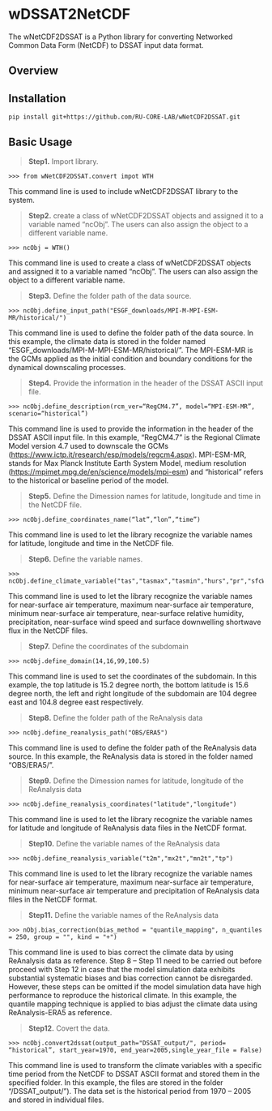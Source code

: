 
# wDSSAT2NetCDF
The wNetCDF2DSSAT is a Python library for converting Networked Common Data Form (NetCDF) to DSSAT input data format.

## Overview



## Installation
```
pip install git+https://github.com/RU-CORE-LAB/wNetCDF2DSSAT.git
```


## Basic Usage

> **Step1.** Import library.
```
>>> from wNetCDF2DSSAT.convert impot WTH
```
This command line is used to include wNetCDF2DSSAT library to the system. 

> **Step2.** create a class of wNetCDF2DSSAT objects and assigned it to a variable named “ncObj”. The users can also assign the object to a different variable name.
```
>>> ncObj = WTH()
```
This command line is used to create a class of wNetCDF2DSSAT objects and assigned it to a variable named “ncObj”. The users can also assign the object to a different variable name. 

> **Step3.** Define the folder path of the data source.
```
>>> ncObj.define_input_path("ESGF_downloads/MPI-M-MPI-ESM-MR/historical/")
```
This command line is used to define the folder path of the data source. In this example, the climate data is stored in the folder named “ESGF_downloads/MPI-M-MPI-ESM-MR/historical/”. The MPI-ESM-MR is the GCMs applied as the initial condition and boundary conditions for the dynamical downscaling processes. 

> **Step4.** Provide the information in the header of the DSSAT ASCII input file.
```
>>> ncObj.define_description(rcm_ver=“RegCM4.7”, model=“MPI-ESM-MR”, scenario=“historical”)
```
This command line is used to provide the information in the header of the DSSAT ASCII input file. In this example, “RegCM4.7” is the Regional Climate Model version 4.7 used to downscale the GCMs (https://www.ictp.it/research/esp/models/regcm4.aspx). MPI-ESM-MR, stands for Max Planck Institute Earth System Model, medium resolution (https://mpimet.mpg.de/en/science/models/mpi-esm) and “historical” refers to the historical or baseline period of the model.

> **Step5.** Define the Dimession names for latitude, longitude and time in the NetCDF file.
```
>>> ncObj.define_coordinates_name(“lat”,“lon”,“time”)
```
This command line is used to let the library recognize the variable names for latitude, longitude and time in the NetCDF file.

> **Step6.** Define the variable names.
```
>>> ncObj.define_climate_variable("tas","tasmax","tasmin","hurs","pr","sfcWind","rsds")
```
This command line is used to let the library recognize the variable names for near-surface air temperature, maximum near-surface air temperature, minimum near-surface air temperature, near-surface relative humidity, precipitation, near-surface wind speed and surface downwelling shortwave flux in the NetCDF files. 

> **Step7.** Define the coordinates of the subdomain
```
>>> ncObj.define_domain(14,16,99,100.5)
```
This command line is used to set the coordinates of the subdomain. In this example, the top latitude is 15.2 degree north, the bottom latitude is 15.6 degree north, the left and right longitude of the subdomain are 104 degree east and 104.8 degree east respectively. 

> **Step8.** Define the folder path of the ReAnalysis data
```
>>> ncObj.define_reanalysis_path("OBS/ERA5")
```
This command line is used to define the folder path of the ReAnalysis data source. In this example, the ReAnalysis data is stored in the folder named “OBS/ERA5/”. 

> **Step9.** Define the Dimession names for latitude, longitude of the ReAnalysis data
```
>>> ncObj.define_reanalysis_coordinates("latitude","longitude")
```
This command line is used to let the library recognize the variable names for latitude and longitude of ReAnalysis data files in the NetCDF format.

> **Step10.** Define the variable names of the ReAnalysis data
```
>>> ncObj.define_reanalysis_variable("t2m","mx2t","mn2t","tp")
```
This command line is used to let the library recognize the variable names for near-surface air temperature, maximum near-surface air temperature, minimum near-surface air temperature and precipitation of ReAnalysis data files in the NetCDF format. 

> **Step11.** Define the variable names of the ReAnalysis data
```
>>> nObj.bias_correction(bias_method = "quantile_mapping", n_quantiles = 250, group = "", kind = "+") 
```
This command line is used to bias correct the climate data by using ReAnalysis data as reference. Step 8 – Step 11 need to be carried out before proceed with Step 12 in case that the model simulation data exhibits substantial systematic biases and bias correction cannot be disregarded. However, these steps can be omitted if the model simulation data have high performance to reproduce the historical climate. In this example, the quantile mapping technique is applied to bias adjust the climate data using ReAnalysis-ERA5 as reference. 

> **Step12.** Covert the data.
```
>>> ncObj.convert2dssat(output_path="DSSAT_output/", period= “historical”, start_year=1970, end_year=2005,single_year_file = False)
```
This command line is used to transform the climate variables with a specific time period from the NetCDF to DSSAT ASCII format and stored them in the specified folder. In this example, the files are stored in the folder “/DSSAT_output/”). The data set is the historical period from 1970 – 2005 and stored in individual files. 

